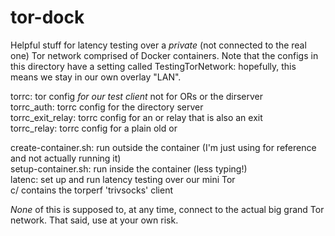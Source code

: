 # tor-dock
Helpful stuff for latency testing over a *private* (not connected to the real one) Tor network comprised of Docker containers.
Note that the configs in this directory have a setting called TestingTorNetwork: hopefully, this means we stay in our own 
overlay "LAN".

torrc: tor config *for our test client* not for ORs or the dirserver  
torrc_auth: torrc config for the directory server  
torrc_exit_relay: torrc config for an or relay that is also an exit  
torrc_relay: torrc config for a plain old or  

create-container.sh: run outside the container (I'm just using for reference and not actually running it)  
setup-container.sh: run inside the container (less typing!)   
latenc: set up and run latency testing over our mini Tor  
c/ contains the torperf 'trivsocks' client  

*None* of this is supposed to, at any time, connect to the actual big grand Tor network. That said, use at your own risk.
